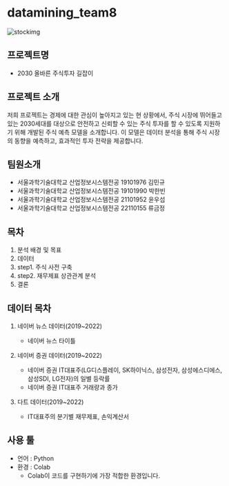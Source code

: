 # datamining_team8
![stockimg](https://github.com/fbgjung/datamining_team8/assets/104186871/719e9ea8-a850-440d-8f6e-470bc33e611f)

## 프로젝트명
- 2030 올바른 주식투자 길잡이

## 프로젝트 소개
저희 프로젝트는 경제에 대한 관심이 높아지고 있는 현 상황에서, 주식 시장에 뛰어들고 있는 2030세대를 대상으로 안전하고 신뢰할 수 있는 주식 투자를 할 수 있도록 지원하기 위해 개발된 주식 예측 모델을 소개합니다. 이 모델은 데이터 분석을 통해 주식 시장의 동향을 예측하고, 효과적인 투자 전략을 제공합니다.

## 팀원소개
- 서울과학기술대학교 산업정보시스템전공 19101976 김민규
- 서울과학기술대학교 산업정보시스템전공 19101990 박한빈
- 서울과학기술대학교 산업정보시스템전공 21101952 윤우섭
- 서울과학기술대학교 산업정보시스템전공 22110155 류금정
## 목차
1. 분석 배경 및 목표
2. 데이터
3. step1. 주식 사전 구축
4. step2. 재무제표 상관관계 분석
5. 결론

## 데이터 목차
1. 네이버 뉴스 데이터(2019~2022)
    - 네이버 뉴스 타이틀

2. 네이버 증권 데이터(2019~2022)
    - 네이버 증권 IT대표주(LG디스플레이, SK하이닉스, 삼성전자, 삼성에스디에스, 삼성SDI, LG전자)의 일별 등락률     
    - 네이버 증권 IT대표주 거래량과 종가

3. 다트 데이터(2019~2022)
    - IT대표주의 분기별 재무제표, 손익계산서

## 사용 툴
- 언어 : Python
- 환경 : Colab
    - Colab이 코드를 구현하기에 가장 적합한 환경입니다.



